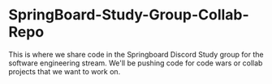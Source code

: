 # SpringBoard-Study-Group-Collab-Repo
This is where we share code in the Springboard Discord Study group for the software engineering stream. We'll be pushing code for code wars or collab projects that we want to work on.

